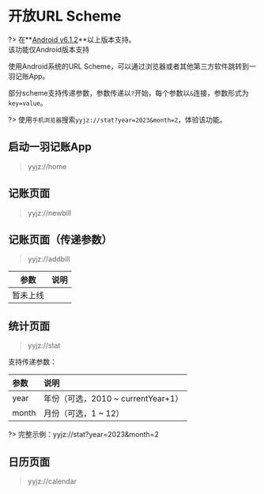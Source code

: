 # 开放URL Scheme

?> 在**[Android v6.1.2](https://www.coolapk.com/apk/kylec.me.lightbookkeeping)**以上版本支持。<br>该功能仅Android版本支持

使用Android系统的URL Scheme，可以通过浏览器或者其他第三方软件跳转到一羽记账App。

部分scheme支持传递参数，参数传递以`?`开始，每个参数以`&`连接，参数形式为`key=value`。

?> 使用`手机浏览器`搜索`yyjz://stat?year=2023&month=2`，体验该功能。

## 启动一羽记账App

> yyjz://home

## 记账页面

> yyjz://newbill

## 记账页面（传递参数）

> yyjz://addbill

| 参数     | 说明 |
| -------- | ---- |
| 暂未上线 |      |

## 统计页面

> yyjz://stat

支持传递参数：

| 参数  | 说明                               |
| :---- | :--------------------------------- |
| year  | 年份（可选，2010 ~ currentYear+1） |
| month | 月份（可选，1 ~ 12）               |

?> 完整示例：yyjz://stat?year=2023&month=2

## 日历页面

> yyjz://calendar